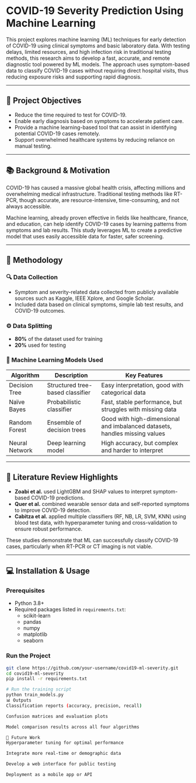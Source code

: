 # COVID-19 Severity Prediction Using Machine Learning

This project explores machine learning (ML) techniques for early detection of COVID-19 using clinical symptoms and basic laboratory data. With testing delays, limited resources, and high infection risk in traditional testing methods, this research aims to develop a fast, accurate, and remote diagnostic tool powered by ML models. The approach uses symptom-based data to classify COVID-19 cases without requiring direct hospital visits, thus reducing exposure risks and supporting rapid diagnosis.

---

## 🎯 Project Objectives

- Reduce the time required to test for COVID-19.
- Enable early diagnosis based on symptoms to accelerate patient care.
- Provide a machine learning-based tool that can assist in identifying potential COVID-19 cases remotely.
- Support overwhelmed healthcare systems by reducing reliance on manual testing.

---

## 📚 Background & Motivation

COVID-19 has caused a massive global health crisis, affecting millions and overwhelming medical infrastructure. Traditional testing methods like RT-PCR, though accurate, are resource-intensive, time-consuming, and not always accessible.

Machine learning, already proven effective in fields like healthcare, finance, and education, can help identify COVID-19 cases by learning patterns from symptoms and lab results. This study leverages ML to create a predictive model that uses easily accessible data for faster, safer screening.

---

## 🧪 Methodology

### 🔍 Data Collection
- Symptom and severity-related data collected from publicly available sources such as Kaggle, IEEE Xplore, and Google Scholar.
- Included data based on clinical symptoms, simple lab test results, and COVID-19 outcomes.

### ⚙️ Data Splitting
- **80%** of the dataset used for training
- **20%** used for testing

### 🤖 Machine Learning Models Used

| Algorithm      | Description                           | Key Features                                                                 |
|---------------|---------------------------------------|------------------------------------------------------------------------------|
| Decision Tree | Structured tree-based classifier      | Easy interpretation, good with categorical data                             |
| Naïve Bayes   | Probabilistic classifier              | Fast, stable performance, but struggles with missing data                   |
| Random Forest | Ensemble of decision trees            | Good with high-dimensional and imbalanced datasets, handles missing values  |
| Neural Network| Deep learning model                   | High accuracy, but complex and harder to interpret                           |

---

## 🧠 Literature Review Highlights

- **Zoabi et al.** used LightGBM and SHAP values to interpret symptom-based COVID-19 predictions.
- **Quer et al.** combined wearable sensor data and self-reported symptoms to improve COVID-19 detection.
- **Cabitza et al.** applied multiple classifiers (RF, NB, LR, SVM, KNN) using blood test data, with hyperparameter tuning and cross-validation to ensure robust performance.

These studies demonstrate that ML can successfully classify COVID-19 cases, particularly when RT-PCR or CT imaging is not viable.

---

## 💻 Installation & Usage

### Prerequisites
- Python 3.8+
- Required packages listed in `requirements.txt`:
  - scikit-learn
  - pandas
  - numpy
  - matplotlib
  - seaborn

### Run the Project

```bash
git clone https://github.com/your-username/covid19-ml-severity.git
cd covid19-ml-severity
pip install -r requirements.txt

# Run the training script
python train_models.py
📊 Outputs
Classification reports (accuracy, precision, recall)

Confusion matrices and evaluation plots

Model comparison results across all four algorithms

🏁 Future Work
Hyperparameter tuning for optimal performance

Integrate more real-time or demographic data

Develop a web interface for public testing

Deployment as a mobile app or API
